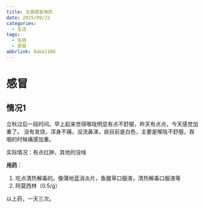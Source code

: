 ```yaml
---
title: 生病感冒用药
date: 2025/09/22
categories:
  - 生活
tags:
  - 生病
  - 感冒
abbrlink: 8abe2100
---
```


# 感冒

## 情况1

立秋过后一段时间。早上起来觉得喉咙明显有点不舒服，昨天有点点，今天感觉加重了。
没有发烧，浑身不痛，没流鼻涕，痰目前是白色，主要是喉咙不舒服，吞咽的时候痛感加重。

实际情况：有点红肿，其他的没啥

**用药**：

1. 吃点清热解毒的。像蒲地蓝消炎片，鱼腥草口服液，清热解毒口服液等
2. 阿莫西林（0.5/g）

以上药，一天三次。
